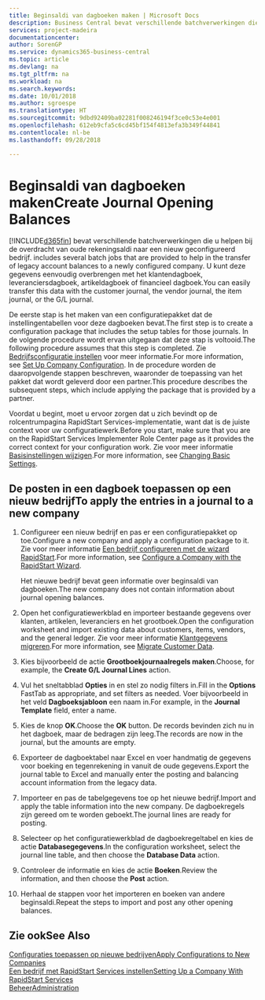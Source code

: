 ```yaml
---
title: Beginsaldi van dagboeken maken | Microsoft Docs
description: Business Central bevat verschillende batchverwerkingen die u helpen bij de overdracht van oude rekeningsaldi naar een nieuw geconfigureerd bedrijf. U kunt deze gegevens gemakkelijk overbrengen met dagboekboekingen.
services: project-madeira
documentationcenter: 
author: SorenGP
ms.service: dynamics365-business-central
ms.topic: article
ms.devlang: na
ms.tgt_pltfrm: na
ms.workload: na
ms.search.keywords: 
ms.date: 10/01/2018
ms.author: sgroespe
ms.translationtype: HT
ms.sourcegitcommit: 9dbd92409ba02281f008246194f3ce0c53e4e001
ms.openlocfilehash: 612eb9cfa5c6cd45bf154f4813efa3b349f44841
ms.contentlocale: nl-be
ms.lasthandoff: 09/28/2018

---
```

# <a name="create-journal-opening-balances"></a><span data-ttu-id="2be43-104">Beginsaldi van dagboeken maken</span><span class="sxs-lookup"><span data-stu-id="2be43-104">Create Journal Opening Balances</span></span>
[!INCLUDE[d365fin](includes/d365fin_md.md)] <span data-ttu-id="2be43-105">bevat verschillende batchverwerkingen die u helpen bij de overdracht van oude rekeningsaldi naar een nieuw geconfigureerd bedrijf.</span><span class="sxs-lookup"><span data-stu-id="2be43-105"> includes several batch jobs that are provided to help in the transfer of legacy account balances to a newly configured company.</span></span> <span data-ttu-id="2be43-106">U kunt deze gegevens eenvoudig overbrengen met het klantendagboek, leveranciersdagboek, artikeldagboek of financieel dagboek.</span><span class="sxs-lookup"><span data-stu-id="2be43-106">You can easily transfer this data with the customer journal, the vendor journal, the item journal, or the G/L journal.</span></span>

<span data-ttu-id="2be43-107">De eerste stap is het maken van een configuratiepakket dat de instellingentabellen voor deze dagboeken bevat.</span><span class="sxs-lookup"><span data-stu-id="2be43-107">The first step is to create a configuration package that includes the setup tables for those journals.</span></span> <span data-ttu-id="2be43-108">In de volgende procedure wordt ervan uitgegaan dat deze stap is voltooid.</span><span class="sxs-lookup"><span data-stu-id="2be43-108">The following procedure assumes that this step is completed.</span></span> <span data-ttu-id="2be43-109">Zie [Bedrijfsconfiguratie instellen](admin-set-up-company-configuration.md) voor meer informatie.</span><span class="sxs-lookup"><span data-stu-id="2be43-109">For more information, see [Set Up Company Configuration](admin-set-up-company-configuration.md).</span></span> <span data-ttu-id="2be43-110">In de procedure worden de daaropvolgende stappen beschreven, waaronder de toepassing van het pakket dat wordt geleverd door een partner.</span><span class="sxs-lookup"><span data-stu-id="2be43-110">This procedure describes the subsequent steps, which include applying the package that is provided by a partner.</span></span>  

<span data-ttu-id="2be43-111">Voordat u begint, moet u ervoor zorgen dat u zich bevindt op de rolcentrumpagina RapidStart Services-implementatie, want dat is de juiste context voor uw configuratiewerk.</span><span class="sxs-lookup"><span data-stu-id="2be43-111">Before you start, make sure that you are on the RapidStart Services Implementer Role Center page as it provides the correct context for your configuration work.</span></span> <span data-ttu-id="2be43-112">Zie voor meer informatie [Basisinstellingen wijzigen](ui-change-basic-settings.md).</span><span class="sxs-lookup"><span data-stu-id="2be43-112">For more information, see [Changing Basic Settings](ui-change-basic-settings.md).</span></span>

## <a name="to-apply-the-entries-in-a-journal-to-a-new-company"></a><span data-ttu-id="2be43-113">De posten in een dagboek toepassen op een nieuw bedrijf</span><span class="sxs-lookup"><span data-stu-id="2be43-113">To apply the entries in a journal to a new company</span></span>  
1. <span data-ttu-id="2be43-114">Configureer een nieuw bedrijf en pas er een configuratiepakket op toe.</span><span class="sxs-lookup"><span data-stu-id="2be43-114">Configure a new company and apply a configuration package to it.</span></span> <span data-ttu-id="2be43-115">Zie voor meer informatie [Een bedrijf configureren met de wizard RapidStart](admin-how-to-configure-a-company-with-the-rapidstart-wizard.md).</span><span class="sxs-lookup"><span data-stu-id="2be43-115">For more information, see [Configure a Company with the RapidStart Wizard](admin-how-to-configure-a-company-with-the-rapidstart-wizard.md).</span></span>  

    <span data-ttu-id="2be43-116">Het nieuwe bedrijf bevat geen informatie over beginsaldi van dagboeken.</span><span class="sxs-lookup"><span data-stu-id="2be43-116">The new company does not contain information about journal opening balances.</span></span>  

2. <span data-ttu-id="2be43-117">Open het configuratiewerkblad en importeer bestaande gegevens over klanten, artikelen, leveranciers en het grootboek.</span><span class="sxs-lookup"><span data-stu-id="2be43-117">Open the configuration worksheet and import existing data about customers, items, vendors, and the general ledger.</span></span> <span data-ttu-id="2be43-118">Zie voor meer informatie [Klantgegevens migreren](admin-migrate-customer-data.md).</span><span class="sxs-lookup"><span data-stu-id="2be43-118">For more information, see [Migrate Customer Data](admin-migrate-customer-data.md).</span></span>  
3. <span data-ttu-id="2be43-119">Kies bijvoorbeeld de actie **Grootboekjournaalregels maken**.</span><span class="sxs-lookup"><span data-stu-id="2be43-119">Choose, for example, the **Create G/L Journal Lines** action.</span></span>  
4. <span data-ttu-id="2be43-120">Vul het sneltabblad **Opties** in en stel zo nodig filters in.</span><span class="sxs-lookup"><span data-stu-id="2be43-120">Fill in the **Options** FastTab as appropriate, and set filters as needed.</span></span> <span data-ttu-id="2be43-121">Voer bijvoorbeeld in het veld **Dagboeksjabloon** een naam in.</span><span class="sxs-lookup"><span data-stu-id="2be43-121">For example, in the **Journal Template** field, enter a name.</span></span>  
5. <span data-ttu-id="2be43-122">Kies de knop **OK**.</span><span class="sxs-lookup"><span data-stu-id="2be43-122">Choose the **OK** button.</span></span> <span data-ttu-id="2be43-123">De records bevinden zich nu in het dagboek, maar de bedragen zijn leeg.</span><span class="sxs-lookup"><span data-stu-id="2be43-123">The records are now in the journal, but the amounts are empty.</span></span>  
6. <span data-ttu-id="2be43-124">Exporteer de dagboektabel naar Excel en voer handmatig de gegevens voor boeking en tegenrekening in vanuit de oude gegevens.</span><span class="sxs-lookup"><span data-stu-id="2be43-124">Export the journal table to Excel and manually enter the posting and balancing account information from the legacy data.</span></span>
7. <span data-ttu-id="2be43-125">Importeer en pas de tabelgegevens toe op het nieuwe bedrijf.</span><span class="sxs-lookup"><span data-stu-id="2be43-125">Import and apply the table information into the new company.</span></span> <span data-ttu-id="2be43-126">De dagboekregels zijn gereed om te worden geboekt.</span><span class="sxs-lookup"><span data-stu-id="2be43-126">The journal lines are ready for posting.</span></span>  
8. <span data-ttu-id="2be43-127">Selecteer op het configuratiewerkblad de dagboekregeltabel en kies de actie **Databasegegevens**.</span><span class="sxs-lookup"><span data-stu-id="2be43-127">In the configuration worksheet, select the journal line table, and then choose the **Database Data** action.</span></span>  
9. <span data-ttu-id="2be43-128">Controleer de informatie en kies de actie **Boeken**.</span><span class="sxs-lookup"><span data-stu-id="2be43-128">Review the information, and then choose the **Post** action.</span></span>  
10. <span data-ttu-id="2be43-129">Herhaal de stappen voor het importeren en boeken van andere beginsaldi.</span><span class="sxs-lookup"><span data-stu-id="2be43-129">Repeat the steps to import and post any other opening balances.</span></span>  

## <a name="see-also"></a><span data-ttu-id="2be43-130">Zie ook</span><span class="sxs-lookup"><span data-stu-id="2be43-130">See Also</span></span>  
[<span data-ttu-id="2be43-131">Configuraties toepassen op nieuwe bedrijven</span><span class="sxs-lookup"><span data-stu-id="2be43-131">Apply Configurations to New Companies</span></span>](admin-apply-configuration-to-new-companies.md)  
[<span data-ttu-id="2be43-132">Een bedrijf met RapidStart Services instellen</span><span class="sxs-lookup"><span data-stu-id="2be43-132">Setting Up a Company With RapidStart Services</span></span>](admin-set-up-a-company-with-rapidstart.md)  
[<span data-ttu-id="2be43-133">Beheer</span><span class="sxs-lookup"><span data-stu-id="2be43-133">Administration</span></span>](admin-setup-and-administration.md)

